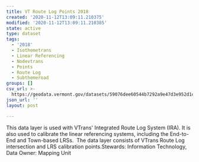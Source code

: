 ```yaml
---
title: VT Route Log Points 2018
created: '2020-11-12T13:09:11.210375'
modified: '2020-11-12T13:09:11.210385'
state: active
type: dataset
tags:
  - '2018'
  - Isothemetrans
  - Linear Referencing
  - Nodevtrans
  - Points
  - Route Log
  - Subthemeroad
groups: []
csv_url: >-
  https://geodata.vermont.gov/datasets/59076dee60544b7292a9e47d3e952d1c_52.csv?outSR=%7B%22latestWkid%22%3A32145%2C%22wkid%22%3A32145%7D
json_url: ''
layout: post

---
```

This data layer is used with VTrans' Integrated Route Log System (IRA). It is also used to calibrate the linear referencing systems, including the End-to-End and Town-based LRSs.  The data layer consists of VTrans Route Log intersection and LRS calibration points.Stewards: Information Technology, Data Owner: Mapping Unit
